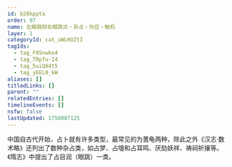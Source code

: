 ```yaml
---
id: b28kppta
order: 97
name: 左眼跳财右眼跳灾・杂占・外应・触机
layer: 1
categoryId: cat_uWLHUZtI
tagIds:
  - tag_F0Snwko4
  - tag_TRpfu-I4
  - tag_5uiQ64t5
  - tag_yEEL0_kW
aliases: []
titledLinks: []
parent: ""
relatedEntries: []
timelineEvents: []
nsfw: false
lastUpdated: 1758087125
---
```


中国自古代开始，占卜就有许多类型，最常见的为蓍龟两种，除此之外《汉志·数术略》还列出了数种杂占类，如占梦、占嚏和占耳鸣、厌劾妖祥、祷祠祈攘等。《隋志》中提出了占目润（眼跳）一类。